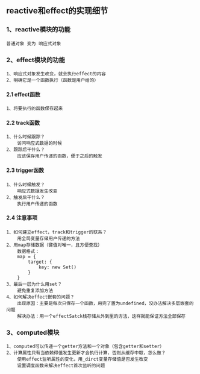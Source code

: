 ## reactive和effect的实现细节

### 1、reactive模块的功能

```
普通对象 变为 响应式对象
```

### 2、effect模块的功能

```
1、响应式对象发生改变，就会执行effect的内容
2、明确它是一个函数执行（函数是用户给的）
```

#### 2.1 effect函数

```
1、将要执行的函数保存起来
```

#### 2.2 track函数

```
1、什么时候跟踪？
	访问响应式数据的时候
2、跟踪后干什么？
	应该保存用户传递的函数，便于之后的触发
```

#### 2.3 trigger函数

```
1、什么时候触发？
	响应式数据发生改变
2、触发后干什么？
	执行用户传递的函数
```

#### 2.4 注意事项

```
1、如何建立effect，track和trigger的联系？
	用全局变量存储用户传递的方法
2、用map存储数据（键值对唯一，且方便查找）
	数据格式：
	map = {
		target: {
			key: new Set()
		}
	}
3、最后一层为什么用set？
	避免重复添加方法
4、如何解决effect嵌套的问题？
	出现原因：主要是每次只保存一个函数，用完了置为undefined，没办法解决多层嵌套的问题
	解决办法：用一个effectSatck栈存储从外到里的方法，这样就能保证方法全部保存
```

### 3、computed模块

```
1、computed可以传递一个getter方法和一个对象（包含getter和setter）
2、计算属性只有当依赖得值发生更新才会执行计算，否则从缓存中取，怎么做？
	使用effect监听属性的变化，用_dirct变量存储值是否发生改变
	设置调度函数来解决effect首次监听的问题
```

